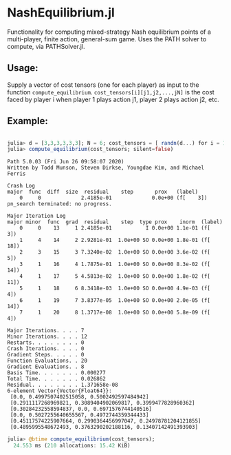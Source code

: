 # NashEquilibrium.jl
Functionality for computing mixed-strategy Nash equilibrium points of a multi-player, finite action, general-sum game. Uses the PATH solver to compute, via PATHSolver.jl.

## Usage:
Supply a vector of cost tensors (one for each player) as input to the function ```compute_equilibrium```. 
```cost_tensors[i][j1,j2,...,jN]``` is the cost faced by player i when player 1 plays action j1, player 2 plays action j2, etc.


## Example:

```julia

julia> d = [3,3,3,3,3,3]; N = 6; cost_tensors = [ randn(d...) for i = 1:N];
julia> compute_equilibrium(cost_tensors; silent=false)
```
```
Path 5.0.03 (Fri Jun 26 09:58:07 2020)
Written by Todd Munson, Steven Dirkse, Youngdae Kim, and Michael Ferris

Crash Log
major  func  diff  size  residual    step       prox   (label)
    0     0             2.4185e-01             0.0e+00 (f[    3])
pn_search terminated: no progress.

Major Iteration Log
major minor  func  grad  residual    step  type prox    inorm  (label)
    0     0    13     1 2.4185e-01           I 0.0e+00 1.1e-01 (f[    3])
    1     4    14     2 2.9281e-01  1.0e+00 SO 0.0e+00 1.8e-01 (f[   18])
    2     3    15     3 7.3240e-02  1.0e+00 SO 0.0e+00 3.6e-02 (f[    5])
    3     1    16     4 1.7875e-01  1.0e+00 SO 0.0e+00 8.3e-02 (f[   14])
    4     1    17     5 4.5813e-02  1.0e+00 SO 0.0e+00 1.8e-02 (f[   11])
    5     1    18     6 8.3418e-03  1.0e+00 SO 0.0e+00 4.9e-03 (f[    4])
    6     1    19     7 3.8377e-05  1.0e+00 SO 0.0e+00 2.0e-05 (f[   14])
    7     1    20     8 1.3717e-08  1.0e+00 SO 0.0e+00 5.8e-09 (f[    4])

Major Iterations. . . . 7
Minor Iterations. . . . 12
Restarts. . . . . . . . 0
Crash Iterations. . . . 0
Gradient Steps. . . . . 0
Function Evaluations. . 20
Gradient Evaluations. . 8
Basis Time. . . . . . . 0.000277
Total Time. . . . . . . 0.026862
Residual. . . . . . . . 1.371658e-08
6-element Vector{Vector{Float64}}:
 [0.0, 0.4997507402515058, 0.5002492597484942]
 [0.2911117268969821, 0.3089404902069817, 0.3999477828960362]
 [0.30284232558594837, 0.0, 0.6971576744140516]
 [0.0, 0.5027255640655567, 0.4972744359344433]
 [0.45117574225907664, 0.2990364456997047, 0.24978781204121855]
 [0.4895995548672493, 0.3763290202188116, 0.13407142491393903]
```

```julia
julia> @btime compute_equilibrium(cost_tensors);
  24.553 ms (210 allocations: 15.42 KiB)
```
 
 


